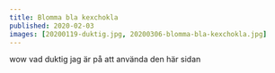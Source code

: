 ```yaml
---
title: Blomma bla kexchokla
published: 2020-02-03
images: [20200119-duktig.jpg, 20200306-blomma-bla-kexchokla.jpg]
---
```


wow vad duktig jag är på att använda den här sidan
